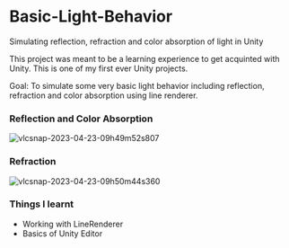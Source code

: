 # Basic-Light-Behavior
Simulating reflection, refraction and color absorption of light in Unity

This project was meant to be a learning experience to get acquinted with Unity. This is one of my first ever Unity projects.

Goal: To simulate some very basic light behavior including reflection, refraction and color absorption using line renderer.




### Reflection and Color Absorption
![vlcsnap-2023-04-23-09h49m52s807](https://user-images.githubusercontent.com/131531154/233822210-54277808-ad75-478b-8ee7-c05f42941e0b.png)


### Refraction
![vlcsnap-2023-04-23-09h50m44s360](https://user-images.githubusercontent.com/131531154/233822287-2119f2ef-e8e9-47fd-807b-c41e7ba0a84e.png)


### Things I learnt
 - Working with LineRenderer
 - Basics of Unity Editor
